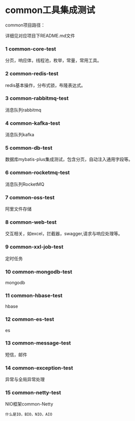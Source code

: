 # common工具集成测试

common项目路径： 

详细见对应项目下README.md文件

### 1 common-core-test

分页，响应体，线程池，枚举，常量，常用工具。

### 2 common-redis-test

redis基本操作，分布式锁，布隆表达式。

### 3 common-rabbitmq-test

消息队列rabbitmq

### 4 common-kafka-test

消息队列kafka

### 5 common-db-test

数据库mybatis-plus集成测试，包含分页，自动注入通用字段等。

### 6 common-rocketmq-test

消息队列RocketMQ

### 7 common-oss-test

阿里文件存储

### 8 common-web-test

交互相关，如excel，拦截器，swagger,请求与响应处理等。

### 9 common-xxl-job-test

定时任务

### 10 common-mongodb-test

mongodb

### 11 common-hbase-test

hbase

### 12 common-es-test

es

### 13 common-message-test
 
短信，邮件

### 14 common-exception-test

异常与全局异常处理


### 15 common-netty-test 

NIO框架common-Netty 

    什么是IO，BIO，NIO，AIO